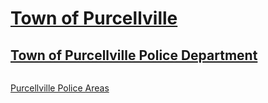 # [Town of Purcellville](https://purcellvilleva.gov/)  

## [Town of Purcellville Police Department](https://purcellvilleva.gov/50/Police)  
![]()  

[Purcellville Police Areas](https://purcellvilleva.gov/ImageRepository/Document?documentID=7622)  
